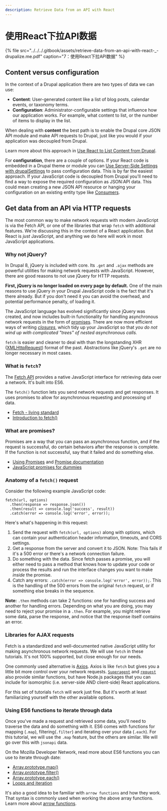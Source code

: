 ```yaml
---
description: Retrieve Data from an API with React
---
```


# 使用React下拉API数据

{% file src="../../../.gitbook/assets/retrieve-data-from-an-api-with-react-\_-drupalize.me.pdf" caption="7：使用React下拉API数据" %}

## Content versus configuration

In the context of a Drupal application there are two types of data we can use:

* **Content**: User-generated content like a list of blog posts, calendar events, or taxonomy terms.
* **Configuration**: Administrator-configurable settings that influence how our application works. For example, what content to list, or the number of items to display in the list.

When dealing with **content** the best path is to enable the Drupal core JSON API module and make API requests to Drupal, just like you would if your application was decoupled from Drupal.

Learn more about this approach in [Use React to List Content from Drupal](https://drupalize.me/tutorial/use-react-list-content-drupal).

For **configuration**, there are a couple of options. If your React code is embedded in a Drupal theme or module you can [Use Server-Side Settings with drupalSettings](https://drupalize.me/tutorial/use-server-side-settings-drupalsettings) to pass configuration data. This is by far the easiest approach. If your JavaScript code is decoupled from Drupal you'll need to find a way to expose the required configuration as JSON:API data. This could mean creating a new JSON API resource or hanging your configuration on an existing entity type like [Consumers](https://www.drupal.org/project/consumers).

## Get data from an API via HTTP requests

The most common way to make network requests with modern JavaScript is via the Fetch API, or one of the libraries that wrap `fetch` with additional features. We're discussing this in the context of a React application. But React is _just_ JavaScript, and anything we do here will work in most JavaScript applications.

### Why not jQuery?

In Drupal 8, jQuery is included with core. Its `.get` and `.ajax` methods are powerful utilities for making network requests with JavaScript. However, there are good reasons to not use jQuery for HTTP requests.

**First, jQuery is no longer loaded on every page by default.** One of the main reasons to use jQuery in your Drupal JavaScript code is the fact that it's there already. But if you don't need it you can avoid the overhead, and potential performance penalty, of loading it.

The JavaScript language has evolved significantly since jQuery was created, and now includes built-in functionality for handling asynchronous network requests in the form of [promises](https://developer.mozilla.org/en-US/docs/Web/JavaScript/Guide/Using_promises). There are now more efficient ways of writing [_closures_](https://developer.mozilla.org/en-US/docs/Web/JavaScript/Closures), which tidy up your JavaScript so that _you do not wind up with complicated "trees" of nested asynchronous calls._

`fetch` is easier and cleaner to deal with than the longstanding XHR \([XMLHttpRequest](https://developer.mozilla.org/en-US/docs/Web/API/XMLHttpRequest)\) format of the past. Abstractions like jQuery's `.get` are no longer necessary in most cases.

### What is `fetch`?

The [Fetch API](https://developer.mozilla.org/en-US/docs/Web/API/Fetch_API) provides a native JavaScript interface for retrieving data over a network. It's built into ES6.

The `fetch()` function lets you send network requests and get responses. It uses promises to allow for asynchronous requesting and processing of data.

* [Fetch - living standard](https://fetch.spec.whatwg.org/)
* [Introduction to fetch\(\)](https://developers.google.com/web/updates/2015/03/introduction-to-fetch)

### What are promises?

Promises are a way that you can pass an asynchronous function, and if the request is successful, do certain behaviors after the response is complete. If the function is not successful, say that it failed and do something else.

* [Using Promises](https://developer.mozilla.org/en-US/docs/Web/JavaScript/Guide/Using_promises) and [Promise documentation](https://developer.mozilla.org/en-US/docs/Web/JavaScript/Reference/Global_Objects/Promise)
* [JavaScript promises for dummies](https://scotch.io/tutorials/javascript-promises-for-dummies)

### Anatomy of a `fetch()` request

Consider the following example JavaScript code:

```text
fetch(url, options)
  .then(response => response.json())
  .then(result => console.log('success', result))
  .catch(error => console.log('error', error));
```

Here's what's happening in this request:

1. Send the request with `fetch(url, options)` along with options, which can contain your authentication header information, timeouts, and CORS settings.
2. Get a response from the server and convert it to JSON. Note: This fails if it's a 500 error or there's a network connection failure.
3. Do something with the data. Since fetch passes a promise, you will either need to pass a method that knows how to update your code or process the results and run the interface changes you want to make _inside_ the promise.
4. Catch any errors: `.catch(error => console.log('error', error));`. This is the handling of the 500 errors from the original `fetch` request, or if something else breaks in the sequence.

**Note:** `.then` methods can take 2 functions: one for handling success and another for handling errors. Depending on what you are doing, you may need to reject your promise in a `.then`. For example, you might retrieve some data, parse the response, and notice that the response itself contains an error.

### Libraries for AJAX requests

Fetch is a standardized and well-documented native JavaScript utility for making asynchronous network requests. We will use `fetch` in these tutorials. It's not 100% supported, but close enough for our needs.

One commonly used alternative is [Axios](https://www.npmjs.com/package/axios). Axios is like `fetch` but gives you a little bit more control over your network requests. [`Superagent`](https://visionmedia.github.io/superagent/) and [`request`](https://github.com/request/request) also provide similar functions, but have Node.js packages that you can include for isomorphic \(i.e. server-side AND client-side\) React applications.

For this set of tutorials `fetch` will work just fine. But it's worth at least familiarizing yourself with the other available options.

### Using ES6 functions to iterate through data

Once you've made a request and retrieved some data, you'll need to traverse the data and do something with it. ES6 comes with functions for mapping \(`.map`\), filtering\(`.filter`\) and iterating over your data \(`.each`\). For this tutorial, we will use the `.map` feature, but the others are similar. We will go over this with `jsonapi` data.

On the Mozilla Developer Network, read more about ES6 functions you can use to iterate through date:

* [Array.prototype.map\(\)](https://developer.mozilla.org/en-US/docs/Web/JavaScript/Reference/Global_Objects/Array/map)
* [Array.prototype.filter\(\)](https://developer.mozilla.org/en-US/docs/Web/JavaScript/Reference/Global_Objects/Array/filter)
* [Array.prototype.each\(\)](https://developer.mozilla.org/en-US/docs/Web/JavaScript/Reference/Global_Objects/Array/each)
* [Loops and iteration](https://developer.mozilla.org/en-US/docs/Web/JavaScript/Guide/Loops_and_iteration)

It's also a good idea to be familiar with `arrow functions` and how they work. That syntax is commonly used when working the above array functions. Learn more about [arrow functions](https://developer.mozilla.org/en-US/docs/Web/JavaScript/Reference/Functions/Arrow_functions).

